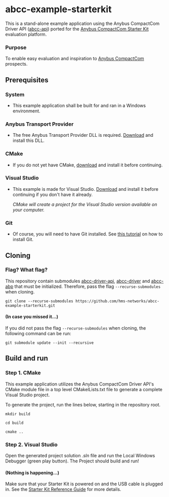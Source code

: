 # abcc-example-starterkit
This is a stand-alone example application using the Anybus CompactCom Driver API ([abcc-api](https://github.com/hms-networks/abcc-driver-api)) ported for the [Anybus CompactCom Starter Kit](https://anybus.com/starterkit40) evaluation platform.
### Purpose
To enable easy evaluation and inspiration to [Anybus CompactCom](https://www.hms-networks.com/embedded-network-interfaces) prospects.

## Prerequisites
### System
- This example application shall be built for and ran in a Windows environment.
### Anybus Transport Provider
- The free Anybus Transport Provider DLL is required. [Download](https://hmsnetworks.blob.core.windows.net/nlw/docs/default-source/products/anybus/monitored/software/hms-anybus-transport-provider-1.zip?sfvrsn=e636aad6_44) and install this DLL.
### CMake
- If you do not yet have CMake, [download](https://cmake.org/download/) and install it before continuing.
### Visual Studio
- This example is made for Visual Studio. [Download](https://visualstudio.microsoft.com/downloads/) and install it before continuing if you don't have it already.

  *CMake will create a project for the Visual Studio version available on your computer.*
### Git
- Of course, you will need to have Git installed. See [this tutorial](https://github.com/git-guides/install-git) on how to install Git.

## Cloning
### Flag? What flag?
This repository contain submodules [abcc-driver-api](https://github.com/hms-networks/abcc-api), [abcc-driver](https://github.com/hms-networks/abcc-driver) and [abcc-abp](https://github.com/hms-networks/abcc-abp) that must be initialized. Therefore, pass the flag `--recurse-submodules` when cloning.

```
git clone --recurse-submodules https://github.com/hms-networks/abcc-example-starterkit.git
```
#### (In case you missed it...)
If you did not pass the flag `--recurse-submodules` when cloning, the following command can be run:
```
git submodule update --init --recursive
```

## Build and run
### Step 1. CMake
This example application utilizes the Anybus CompactCom Driver API's CMake module file in a top level CMakelLists.txt file to generate a complete Visual Studio project.

To generate the project, run the lines below, starting in the repository root.
```
mkdir build
```
```
cd build
```
```
cmake ..
```

### Step 2. Visual Studio
Open the generated project solution *.sln* file and run the Local Windows Debugger (green play button). The Project should build and run!
#### (Nothing is happening...)
Make sure that your Starter Kit is powered on and the USB cable is plugged in. See the [Starter Kit Reference Guide](https://hmsnetworks.blob.core.windows.net/nlw/docs/default-source/products/anybus/manuals-and-guides---manuals/hms-hmsi-27-224.pdf?sfvrsn=8dfb9d6_20) for more details.

